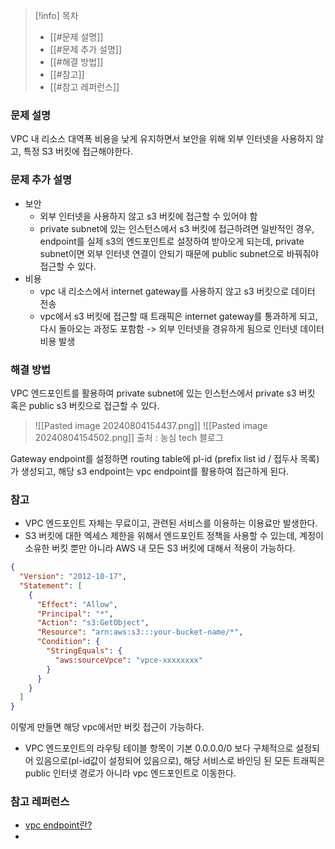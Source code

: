>[!info] 목차
> - [[#문제 설명]]
> - [[#문제 추가 설명]]
> - [[#해결 방법]]
> - [[#참고]]
> - [[#참고 레퍼런스]]
### 문제 설명
VPC 내 리소스 대역폭 비용을 낮게 유지하면서 보안을 위해 외부 인터넷을 사용하지 않고, 특정 S3 버킷에 접근해야한다.
### 문제 추가 설명
- 보안
	- 외부 인터넷을 사용하지 않고 s3 버킷에 접근할 수 있어야 함
	- private subnet에 있는 인스턴스에서 s3 버킷에 접근하려면 일반적인 경우, endpoint를 실제 s3의 엔드포인트로 설정하여 받아오게 되는데, private subnet이면 외부 인터넷 연결이 안되기 때문에 public subnet으로 바꿔줘야 접근할 수 있다.
- 비용
	- vpc 내 리소스에서 internet gateway를 사용하지 않고 s3 버킷으로 데이터 전송
	- vpc에서 s3 버킷에 접근할 때 트래픽은 internet gateway를 통과하게 되고, 다시 돌아오는 과정도 포함함 -> 외부 인터넷을 경유하게 됨으로 인터넷 데이터 비용 발생

### 해결 방법
VPC 엔드포인트를 활용하여 private subnet에 있는 인스턴스에서 private s3 버킷 혹은 public s3 버킷으로 접근할 수 있다.
> ![[Pasted image 20240804154437.png]]
> ![[Pasted image 20240804154502.png]]
> 출처 : 농심 tech 블로그

Gateway endpoint를 설정하면 routing table에 pl-id (prefix list id / 접두사 목록)가 생성되고, 해당 s3 endpoint는 vpc endpoint를 활용하여 접근하게 된다.
### 참고
- VPC 엔드포인트 자체는 무료이고, 관련된 서비스를 이용하는 이용료만 발생한다.
- S3 버킷에 대한 엑세스 제한을 위해서 엔드포인트 정책을 사용할 수 있는데, 계정이 소유한 버킷 뿐만 아니라 AWS 내 모든 S3 버킷에 대해서 적용이 가능하다.
```json
{
  "Version": "2012-10-17",
  "Statement": [
    {
      "Effect": "Allow",
      "Principal": "*",
      "Action": "s3:GetObject",
      "Resource": "arn:aws:s3:::your-bucket-name/*",
      "Condition": {
        "StringEquals": {
          "aws:sourceVpce": "vpce-xxxxxxxx"
        }
      }
    }
  ]
}
```
이렇게 만들면 해당 vpc에서만 버킷 접근이 가능하다.
- VPC 엔드포인트의 라우팅 테이블 항목이 기본 0.0.0.0/0 보다 구체적으로 설정되어 있음으로(pl-id값이 설정되어 있음으로), 해당 서비스로 바인딩 된 모든 트래픽은 public 인터넷 경로가 아니라 vpc 엔드포인트로 이동한다.

### 참고 레퍼런스
- [vpc endpoint란?](https://tech.cloud.nongshim.co.kr/2023/03/16/%EC%86%8C%EA%B0%9C-vpc-endpoint%EB%9E%80/)
- 
